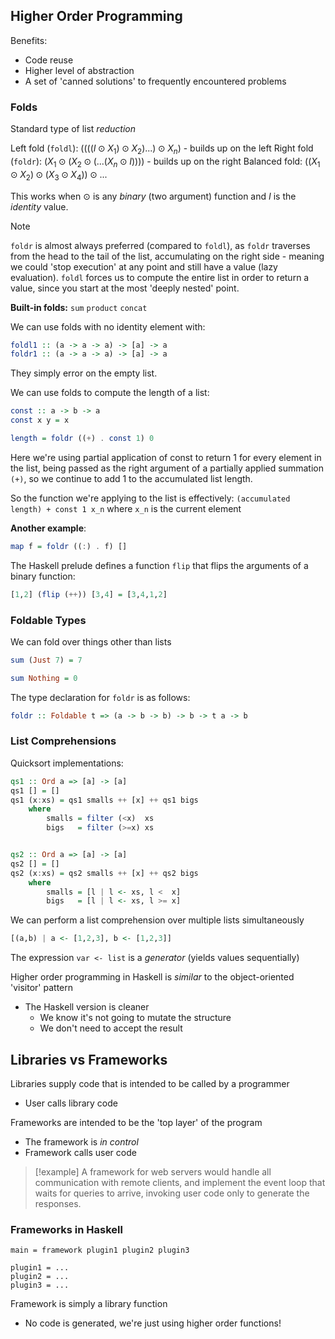 

## Higher Order Programming

Benefits:
- Code reuse
- Higher level of abstraction
- A set of 'canned solutions' to frequently encountered problems


### Folds
Standard type of list *reduction*

Left fold (`foldl`): $((((I \odot X_1) \odot X_2) ...) \odot X_n)$ - builds up on the left
Right fold (`foldr`): $(X_1 \odot (X_2 \odot (... (X_n \odot I))))$ - builds up on the right
Balanced fold: $((X_1 \odot X_2) \odot (X_3 \odot X_4)) \odot ...$

This works when $\odot$ is any *binary* (two argument) function and $I$ is the *identity* value.


>[!note]
>`foldr` is almost always preferred (compared to `foldl`), as `foldr` traverses from the head to the tail of the list, accumulating on the right side - meaning we could 'stop execution' at any point and still have a value (lazy evaluation). `foldl` forces us to compute the entire list in order to return a value, since you start at the most 'deeply nested' point.


**Built-in folds:**
`sum`
`product`
`concat`

We can use folds with no identity element with:
```haskell
foldl1 :: (a -> a -> a) -> [a] -> a
foldr1 :: (a -> a -> a) -> [a] -> a
```
They simply error on the empty list.



We can use folds to compute the length of a list:

```haskell
const :: a -> b -> a
const x y = x

length = foldr ((+) . const 1) 0
```

Here we're using partial application of const to return 1 for every element in the list, being passed as the right argument of a partially applied summation `(+)`, so we continue to add 1 to the accumulated list length.

So the function we're applying to the list is effectively:
`(accumulated length) + const 1 x_n`
where `x_n` is the current element


**Another example**:
```haskell
map f = foldr ((:) . f) []
```


The Haskell prelude defines a function `flip` that flips the arguments of a binary function:

```haskell
[1,2] (flip (++)) [3,4] = [3,4,1,2]
```


### Foldable Types

We can fold over things other than lists

```haskell
sum (Just 7) = 7

sum Nothing = 0
```

The type declaration for `foldr` is as follows:
```haskell
foldr :: Foldable t => (a -> b -> b) -> b -> t a -> b
```


### List Comprehensions

Quicksort implementations:
```haskell
qs1 :: Ord a => [a] -> [a]
qs1 [] = []
qs1 (x:xs) = qs1 smalls ++ [x] ++ qs1 bigs
	where
		smalls = filter (<x)  xs
		bigs   = filter (>=x) xs


qs2 :: Ord a => [a] -> [a]
qs2 [] = []
qs2 (x:xs) = qs2 smalls ++ [x] ++ qs2 bigs
	where
		smalls = [l | l <- xs, l <  x]
		bigs   = [l | l <- xs, l >= x]
```

We can perform a list comprehension over multiple lists simultaneously
```haskell
[(a,b) | a <- [1,2,3], b <- [1,2,3]]
```

The expression `var <- list` is a *generator* (yields values sequentially)


Higher order programming in Haskell is *similar* to the object-oriented 'visitor' pattern
- The Haskell version is cleaner
	- We know it's not going to mutate the structure
	- We don't need to accept the result



## Libraries vs Frameworks

Libraries supply code that is intended to be called by a programmer
- User calls library code

Frameworks are intended to be the 'top layer' of the program
- The framework is *in control*
- Framework calls user code

>[!example]
>A framework for web servers would handle all communication with remote clients, and implement the event loop that waits for queries to arrive, invoking user code only to generate the responses.


### Frameworks in Haskell
```
main = framework plugin1 plugin2 plugin3

plugin1 = ...
plugin2 = ...
plugin3 = ...
```

Framework is simply a library function
- No code is generated, we're just using higher order functions!


